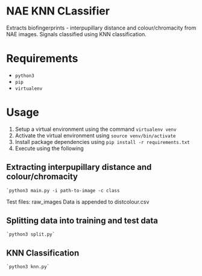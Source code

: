 # NAE KNN CLassifier
Extracts biofingerprints - interpupillary distance and colour/chromacity from NAE images. Signals classified using KNN classification.

# Requirements

* `python3`
* `pip`
* `virtualenv`

# Usage

1. Setup a virtual environment using the command `virtualenv venv`
2. Activate the virtual environment using `source venv/bin/activate`
3. Install package dependencies using `pip install -r requirements.txt`
4. Execute using the following

## Extracting interpupillary distance and colour/chromacity
	`python3 main.py -i path-to-image -c class
Test files: raw_images
Data is appended to distcolour.csv

## Splitting data into training and test data
	`python3 split.py`

## KNN Classification
	`python3 knn.py`
